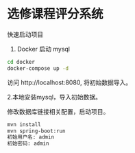 # 选修课程评分系统

快速启动项目
1. Docker 启动 mysql
```bash
cd docker
docker-compose up -d
```
访问 http://localhost:8080, 将初始数据导入。

2.本地安装mysql，导入初始数据。

修改数据库链接相关配置，启动项目。
```bash
mvn install
mvn spring-boot:run
初始用户名: admin
初始密码: admin
```
